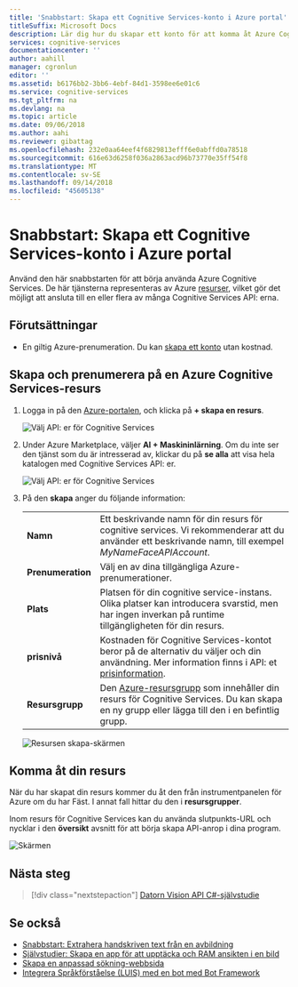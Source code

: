 ```yaml
---
title: 'Snabbstart: Skapa ett Cognitive Services-konto i Azure portal'
titleSuffix: Microsoft Docs
description: Lär dig hur du skapar ett konto för att komma åt Azure Cognitive Services.
services: cognitive-services
documentationcenter: ''
author: aahill
manager: cgronlun
editor: ''
ms.assetid: b6176bb2-3bb6-4ebf-84d1-3598ee6e01c6
ms.service: cognitive-services
ms.tgt_pltfrm: na
ms.devlang: na
ms.topic: article
ms.date: 09/06/2018
ms.author: aahi
ms.reviewer: gibattag
ms.openlocfilehash: 232e0aa64eef4f6829813efff6e0abffd0a78518
ms.sourcegitcommit: 616e63d6258f036a2863acd96b73770e35ff54f8
ms.translationtype: MT
ms.contentlocale: sv-SE
ms.lasthandoff: 09/14/2018
ms.locfileid: "45605138"
---
```

# <a name="quickstart-create-a-cognitive-services-account-in-the-azure-portal"></a>Snabbstart: Skapa ett Cognitive Services-konto i Azure portal

Använd den här snabbstarten för att börja använda Azure Cognitive Services. De här tjänsterna representeras av Azure [resurser](https://docs.microsoft.com/azure/azure-resource-manager/resource-group-portal), vilket gör det möjligt att ansluta till en eller flera av många Cognitive Services API: erna.

## <a name="prerequisites"></a>Förutsättningar

* En giltig Azure-prenumeration. Du kan [skapa ett konto](https://azure.microsoft.com/free/) utan kostnad.

## <a name="create-and-subscribe-to-an-azure-cognitive-services-resource"></a>Skapa och prenumerera på en Azure Cognitive Services-resurs

1. Logga in på den [Azure-portalen](http://portal.azure.com), och klicka på **+ skapa en resurs**.
    
    ![Välj API: er för Cognitive Services](media/cognitive-services-apis-create-account/azurePortalScreen.png)

2. Under Azure Marketplace, väljer **AI + Maskininlärning**. Om du inte ser den tjänst som du är intresserad av, klickar du på **se alla** att visa hela katalogen med Cognitive Services API: er.

    ![Välj API: er för Cognitive Services](media/cognitive-services-apis-create-account/azureMarketplace.png)

3. På den **skapa** anger du följande information:

    |    |    |
    |--|--|
    | **Namn** | Ett beskrivande namn för din resurs för cognitive services. Vi rekommenderar att du använder ett beskrivande namn, till exempel *MyNameFaceAPIAccount*. |
    | **Prenumeration** | Välj en av dina tillgängliga Azure-prenumerationer. |
    | **Plats** | Platsen för din cognitive service-instans. Olika platser kan introducera svarstid, men har ingen inverkan på runtime tillgängligheten för din resurs. |
    | **prisnivå** | Kostnaden för Cognitive Services-kontot beror på de alternativ du väljer och din användning. Mer information finns i API: et [prisinformation](https://azure.microsoft.com/pricing/details/cognitive-services/).
    | **Resursgrupp** | Den [Azure-resursgrupp](https://docs.microsoft.com/azure/architecture/cloud-adoption/getting-started/azure-resource-access#what-is-an-azure-resource-group) som innehåller din resurs för Cognitive Services. Du kan skapa en ny grupp eller lägga till den i en befintlig grupp. |

    ![Resursen skapa-skärmen](media/cognitive-services-apis-create-account/resource_create_screen.png)

## <a name="access-your-resource"></a>Komma åt din resurs 

När du har skapat din resurs kommer du åt den från instrumentpanelen för Azure om du har Fäst. I annat fall hittar du den i **resursgrupper**.

Inom resurs för Cognitive Services kan du använda slutpunkts-URL och nycklar i den **översikt** avsnitt för att börja skapa API-anrop i dina program.

![Skärmen](media/cognitive-services-apis-create-account/resourceScreen.png)

## <a name="next-steps"></a>Nästa steg

> [!div class="nextstepaction"]
> [Datorn Vision API C#-självstudie](https://docs.microsoft.com/azure/cognitive-services/computer-vision/tutorials/csharptutorial)

## <a name="see-also"></a>Se också

* [Snabbstart: Extrahera handskriven text från en avbildning](https://docs.microsoft.com/azure/cognitive-services/computer-vision/quickstarts/csharp-hand-text)
* [Självstudier: Skapa en app för att upptäcka och RAM ansikten i en bild](https://docs.microsoft.com/azure/cognitive-services/Face/Tutorials/FaceAPIinCSharpTutorial)
* [Skapa en anpassad sökning-webbsida](https://docs.microsoft.com/azure/cognitive-services/bing-custom-search/tutorials/custom-search-web-page)
* [Integrera Språkförståelse (LUIS) med en bot med Bot Framework](https://docs.microsoft.com/azure/cognitive-services/luis/luis-nodejs-tutorial-build-bot-framework-sample)
